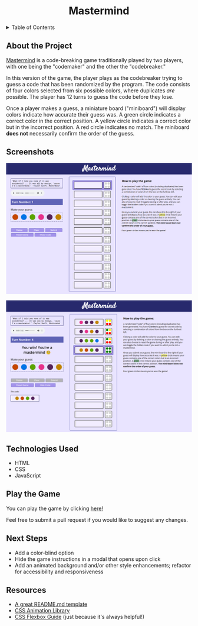 <a name="readme-top"></a>

<h1 align="center">Mastermind</h1>

<!-- TABLE OF CONTENTS -->
<details>
  <summary>Table of Contents</summary>
  <ol>
    <li><a href="#about-the-project">About the Project</a></li>
    <li><a href="#screenshots">Screenshots</a></li>
    <li><a href="#technologies-used">Technologies Used</li>
    <li><a href="#play-the-game">Play the Game</a></li>
    <li><a href="#next-steps">Next Steps</a></li>
    <li><a href="#resources">Resources</a></li>
  </ol>
</details>

## About the Project

[Mastermind](<https://en.wikipedia.org/wiki/Mastermind_(board_game)>) is a code-breaking game traditionally played by two players, with one being the "codemaker" and the other the "codebreaker."

In this version of the game, the player plays as the codebreaker trying to guess a code that has been randomized by the program. The code consists of four colors selected from six possible colors, where duplicates _are_ possible. The player has 12 turns to guess the code before they lose.

Once a player makes a guess, a miniature board ("miniboard") will display colors indicate how accurate their guess was. A green circle indicates a correct color in the correct position. A yellow circle indicates a correct color but in the incorrect position. A red circle indicates no match. The miniboard **does not** necessarily confirm the order of the guess.

## Screenshots

![Screenshot of the game at start, added in the Markdown.](assets/screenshot.png)

![Screenshot of the game after a victory with the code shown, added in Markdown.](assets/screenshot2.png)

## Technologies Used

- HTML
- CSS
- JavaScript

## Play the Game

You can play the game by clicking [here!](https://lehelen19.github.io/mastermind/)

Feel free to submit a pull request if you would like to suggest any changes.

## Next Steps

- Add a color-blind option
- Hide the game instructions in a modal that opens upon click
- Add an animated background and/or other style enhancements; refactor for accessibility and responsiveness

## Resources

- [A great README.md template](https://github.com/othneildrew/Best-README-Template)
- [CSS Animation Library](https://animate.style/)
- [CSS Flexbox Guide](https://css-tricks.com/snippets/css/a-guide-to-flexbox/) (just because it's always helpful!)
